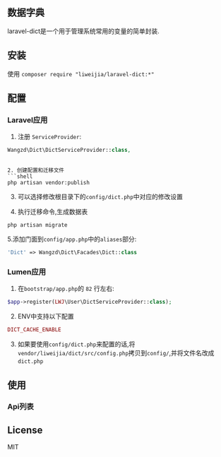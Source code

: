 ## 数据字典

laravel-dict是一个用于管理系统常用的变量的简单封装.

## 安装

使用
`composer require "liweijia/laravel-dict:*"`

## 配置

### Laravel应用
1. 注册 `ServiceProvider`:
```php
Wangzd\Dict\DictServiceProvider::class,
```
```

2. 创建配置和迁移文件
```shell
php artisan vendor:publish
```

3. 可以选择修改根目录下的`config/dict.php`中对应的修改设置

4. 执行迁移命令,生成数据表
```shell
php artisan migrate
```

5.添加门面到`config/app.php`中的`aliases`部分:
```php
'Dict' => Wangzd\Dict\Facades\Dict::class
```

### Lumen应用

1. 在`bootstrap/app.php`的 `82` 行左右:
```php
$app->register(LWJ\User\DictServiceProvider::class);
```

2. ENV中支持以下配置
```php
DICT_CACHE_ENABLE
```

3. 如果要使用`config/dict.php`来配置的话,将`vendor/liweijia/dict/src/config.php`拷贝到`config/`,并将文件名改成`dict.php`

## 使用

### Api列表



## License

MIT
